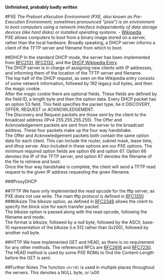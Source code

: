 **Unfinished, probably badly written**

#PXE 
*The Preboot eXecution Environment (PXE, also known as Pre-Execution
Environment; sometimes pronounced "pixie") is an environment to boot computers
using a network interface independently of data storage devices (like hard
disks) or installed operating systems.* -
[Wikipedia](https://en.wikipedia.org/wiki/Preboot_Execution_Environment)  
PXE allows computers to boot from a binary image stored on a server, rather
than the local hardware. Broadly speaking, a DHCP server informs a client
of the TFTP server and filename from which to boot. 

##DHCP
In the standard DHCP mode, the server has been implemented from
[RFC2131](http://www.ietf.org/rfc/rfc2131.txt),
[RFC2132](http://www.ietf.org/rfc/rfc2132.txt),
and the [DHCP Wikipedia Entry](https://en.wikipedia.org/wiki/Dynamic_Host_Configuration_Protocol).  
The DHCP server is in charge of assigning new clients with IP addresses, and
informing them of the location of the TFTP server and filename.  
The top half of the DHCP request, as seen on the Wikipedia entry
consists of some network information, followed by 192 legacy null bytes, and
then the magic cookie.  
After the magic cookie there are optional fields. These fields are defined by 
the field ID, a length byte and then the option data. Every DHCP packet has an
option 53 field. This field specifies the packet type, be it DISCOVERY, OFFER, 
REQUEST or ACKNOWLEDGEMENT.  
The Discovery and Request packets are those sent by the client to the
broadcast address (IPv4 255.255.255.255). The Offer and Acknowledgement
packets are sent from the server to the broadcast address. These four packets
make up the four way handshake.  
The Offer and Acknowledgement packets both contain the same option data for each
client. This can include the router, subnet mask, lease time, and dhcp server.
Also included in these options are our PXE options. The minimum required option
fields are option 66 and option 67. Option 66 denotes the IP of the TFTP server, 
and option 67 denotes the filename of the file to retrieve and boot.  
Once the four way handshake is complete, the client will send a TFTP read request
to the given IP address requesting the given filename.

###ProxyDHCP

##TFTP
We have only implemented the read opcode for the tftp server, as PXE
does not use write. The main tftp protocol is defined in [RFC1350](http://www.ietf.org/rfc/rfc1350.txt)
###blksize
The blksize option, as defined in [RFC2348](http://www.ietf.org/rfc/rfc2348.txt)
allows the client to specify the block size for each transfer packet.  
The blksize option is passed along with the read opcode, following the filename
and mode.  
The format is blksize, followed by a null byte, followed by the ASCII, base-10
representation of the blksize (i.e 512 rather than 0x200), followed by another
null byte.

##HTTP
We have implemented GET and HEAD, as there is no requirement for any other
methods. The referenced RFCs are [RFC2616](http://www.ietf.org/rfc/rfc2616.txt) and [RFC7230](http://www.ietf.org/rfc/rfc7230.txt).  
The HEAD method is used by some PXE ROMs to find the Content-Length before
the GET is sent.

##Further Notes
The function ```chr(0)``` is used in multiple places throughout the servers.
This denotes a NULL byte, or \x00
